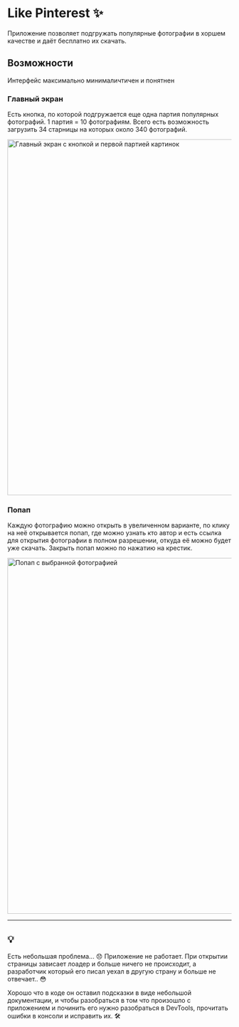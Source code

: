 # Like Pinterest ✨

Приложение позволяет подгружать популярные фотографии в хоршем качестве и даёт бесплатно их скачать.

## Возможности

Интерфейс максимально минималичтичен и понятнен

### Главный экран

Есть кнопка, по которой подгружается еще одна партия популярных фотографий. 1 партия = 10 фотографиям. Всего есть возможность загрузить 34 старницы на которых около 340 фотографий.

<img src="./static/start-page.png" width="800" alt="Главный экран с кнопкой и первой партией картинок">

### Попап

Каждую фотографию можно открыть в увеличенном варианте, по клику на неё открывается попап, где можно узнать кто автор и есть ссылка для открытия фотографии в полном разрешении, откуда её можно будет уже скачать.
Закрыть попап можно по нажатию на крестик.

<img src="./static/popup.png" width="800" alt="Попап с выбранной фотографией">

-------
## 💡
Есть небольшая проблема... 😞
Приложение не работает. При открытии страницы зависает лоадер и больше ничего не происходит, а разработчик который его писал уехал в другую страну и больше не отвечает.. 😳

Хорошо что в коде он оставил подсказки в виде небольшой документации, и чтобы разобраться в том что произошло с приложением и починить его нужно разобраться в DevTools, прочитать ошибки в консоли и исправить их. 🛠️
